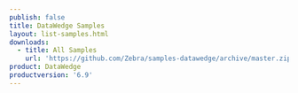 ```yaml
---
publish: false
title: DataWedge Samples
layout: list-samples.html
downloads:
  - title: All Samples
    url: 'https://github.com/Zebra/samples-datawedge/archive/master.zip'
product: DataWedge
productversion: '6.9'
---
```


